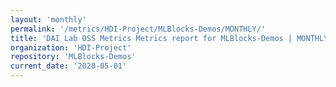 ```yaml
---
layout: 'monthly'
permalink: '/metrics/HDI-Project/MLBlocks-Demos/MONTHLY/'
title: 'DAI Lab OSS Metrics Metrics report for MLBlocks-Demos | MONTHLY-REPORT-2020-05-01'
organization: 'HDI-Project'
repository: 'MLBlocks-Demos'
current_date: '2020-05-01'
---
```

